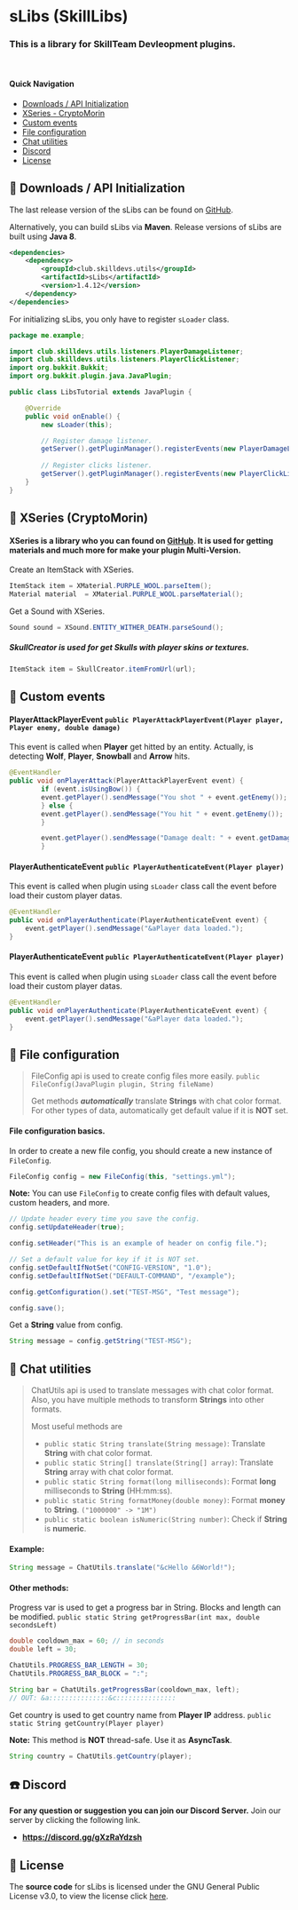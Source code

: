 
# sLibs (SkillLibs)
### This is a library for SkillTeam Devleopment plugins.

&nbsp;
#### Quick Navigation
- [Downloads / API Initialization](#-downloads--api-initialization)
- [XSeries - CryptoMorin](#-xseries---cryptomorin)
- [Custom events](#-custom-events)
- [File configuration](#-file-configuration)
- [Chat utilities](#-chat-utilities)
- [Discord](#-discord)
- [License](#-license)

## 💾 Downloads / API Initialization
The last release version of the sLibs can be found on [GitHub](hhtps://github.com/SkillTeam/sLibs).

Alternatively, you can build sLibs via **Maven**. Release versions of sLibs are built using **Java 8**.
````xml
<dependencies>
    <dependency>
        <groupId>club.skilldevs.utils</groupId>
        <artifactId>sLibs</artifactId>
        <version>1.4.12</version>
    </dependency>
</dependencies>
````

For initializing sLibs, you only have to register `sLoader` class.

```java
package me.example;

import club.skilldevs.utils.listeners.PlayerDamageListener;
import club.skilldevs.utils.listeners.PlayerClickListener;
import org.bukkit.Bukkit;
import org.bukkit.plugin.java.JavaPlugin;

public class LibsTutorial extends JavaPlugin {

    @Override
    public void onEnable() {
        new sLoader(this);

        // Register damage listener.
        getServer().getPluginManager().registerEvents(new PlayerDamageListener(), this);
        
        // Register clicks listener.
        getServer().getPluginManager().registerEvents(new PlayerClickListener(), this);
    }
}
```

## 📣 XSeries (CryptoMorin)
#### XSeries is a library who you can found on [GitHub](https://github.com/CryptoMorin/XSeries). It is used for getting materials and much more for make your plugin Multi-Version.

Create an ItemStack with XSeries.
```java
ItemStack item = XMaterial.PURPLE_WOOL.parseItem();
Material material  = XMaterial.PURPLE_WOOL.parseMaterial();
```

Get a Sound with XSeries.
```java
Sound sound = XSound.ENTITY_WITHER_DEATH.parseSound();
```

##### SkullCreator is used for get Skulls with player skins or textures.
```java
ItemStack item = SkullCreator.itemFromUrl(url);
```

## 📣 Custom events
#### PlayerAttackPlayerEvent `public PlayerAttackPlayerEvent(Player player, Player enemy, double damage)`

This event is called when **Player** get hitted by an entity.
Actually, is detecting **Wolf**, **Player**, **Snowball** and **Arrow** hits.
```java
@EventHandler
public void onPlayerAttack(PlayerAttackPlayerEvent event) {
        if (event.isUsingBow()) {
        event.getPlayer().sendMessage("You shot " + event.getEnemy());
        } else {
        event.getPlayer().sendMessage("You hit " + event.getEnemy());
        }

        event.getPlayer().sendMessage("Damage dealt: " + event.getDamage());
        }
```

#### PlayerAuthenticateEvent `public PlayerAuthenticateEvent(Player player)`

This event is called when plugin using `sLoader` class call the event before load their custom player datas.
```java
@EventHandler
public void onPlayerAuthenticate(PlayerAuthenticateEvent event) {
    event.getPlayer().sendMessage("&aPlayer data loaded.");
}
```

#### PlayerAuthenticateEvent `public PlayerAuthenticateEvent(Player player)`

This event is called when plugin using `sLoader` class call the event before load their custom player datas.
```java
@EventHandler
public void onPlayerAuthenticate(PlayerAuthenticateEvent event) {
    event.getPlayer().sendMessage("&aPlayer data loaded.");
}
```

## 💽 File configuration
> FileConfig api is used to create config files more easily.
`public FileConfig(JavaPlugin plugin, String fileName)`
> 
> Get methods **_automatically_** translate **Strings** with chat color format.
> For other types of data, automatically get default value if it is **NOT** set.

#### File configuration basics.
In order to create a new file config, you should create a new instance of `FileConfig`.
```java
FileConfig config = new FileConfig(this, "settings.yml");
```

**Note:** You can use `FileConfig` to create config files with default values, custom headers, and more.
```java
// Update header every time you save the config.
config.setUpdateHeader(true);

config.setHeader("This is an example of header on config file.");

// Set a default value for key if it is NOT set.
config.setDefaultIfNotSet("CONFIG-VERSION", "1.0");
config.setDefaultIfNotSet("DEFAULT-COMMAND", "/example");

config.getConfiguration().set("TEST-MSG", "Test message");

config.save();
```

Get a **String** value from config.
```java
String message = config.getString("TEST-MSG");
```

## 📝 Chat utilities
> ChatUtils api is used to translate messages with chat color format.
> Also, you have multiple methods to transform **Strings** into other formats.
> 
> Most useful methods are
> - `public static String translate(String message)`:
>   Translate **String** with chat color format.
> - `public static String[] translate(String[] array)`:
>   Translate **String** array with chat color format.
> - `public static String format(long milliseconds)`:
>   Format **long** milliseconds to **String** (HH:mm:ss).
> - `public static String formatMoney(double money)`:
>   Format **money** to **String**. `("1000000" -> "1M")`
> - `public static boolean isNumeric(String number)`:
>   Check if **String** is **numeric**.

#### Example:
```java
String message = ChatUtils.translate("&cHello &6World!");
```

#### Other methods:
Progress var is used to get a progress bar in String. Blocks and length can be modified.
`public static String getProgressBar(int max, double secondsLeft)`
```java
double cooldown_max = 60; // in seconds
double left = 30;

ChatUtils.PROGRESS_BAR_LENGTH = 30;
ChatUtils.PROGRESS_BAR_BLOCK = ":";

String bar = ChatUtils.getProgressBar(cooldown_max, left);
// OUT: &a:::::::::::::::&c:::::::::::::::
```

Get country is used to get country name from **Player IP** address.
`public static String getCountry(Player player)`

**Note:** This method is **NOT** thread-safe. Use it as **AsyncTask**.
```java
String country = ChatUtils.getCountry(player);
```

## ☎️ Discord
**For any question or suggestion you can join our Discord Server.**
Join our server by clicking the following link.
- **https://discord.gg/gXzRaYdzsh**

## 📜 License
The **source code** for sLibs is licensed under the GNU General Public License v3.0, to view the license click
[here](https://github.com/Joansitoh/sLibs/blob/master/LICENSE).
